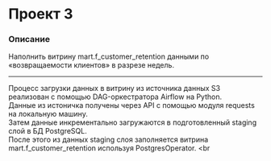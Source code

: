 # Проект 3

### Описание
Наполнить витрину mart.f_customer_retention данными по «возвращаемости клиентов» в разрезе недель.

-------

Процесс загрузки данных в витрину из источника данных S3 реализован с помощью DAG-оркестратора Airflow на Python. <br>
Данные из истоничка получены через API с помощью модуля requests на локальную машину. <br>
Затем данные инкрементально загружаются в подготовленный staging слой в БД PostgreSQL. <br>
После этого из данных staging слоя заполняется витрина mart.f_customer_retention используя PostgresOperator. <br
